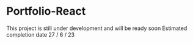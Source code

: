 # Portfolio-React
This project is still under development and will be ready soon Estimated completion date 27 / 6 / 23
